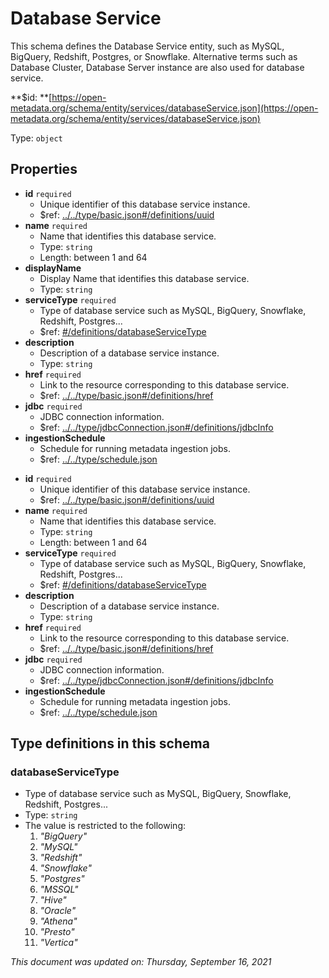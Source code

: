 # Database Service

This schema defines the Database Service entity, such as MySQL, BigQuery, Redshift, Postgres, or Snowflake. Alternative terms such as Database Cluster, Database Server instance are also used for database service.

**$id: **[https://open-metadata.org/schema/entity/services/databaseService.json](https://open-metadata.org/schema/entity/services/databaseService.json)

Type: `object`

## Properties
 - **id** `required`
   - Unique identifier of this database service instance.
   - $ref: [../../type/basic.json#/definitions/uuid](../types/basic.md#uuid)
 - **name** `required`
   - Name that identifies this database service.
   - Type: `string`
   - Length: between 1 and 64
 - **displayName**
     - Display Name that identifies this database service.
     - Type: `string`
 - **serviceType** `required`
   - Type of database service such as MySQL, BigQuery, Snowflake, Redshift, Postgres...
   - $ref: [#/definitions/databaseServiceType](#databaseservicetype)
 - **description**
   - Description of a database service instance.
   - Type: `string`
 - **href** `required`
   - Link to the resource corresponding to this database service.
   - $ref: [../../type/basic.json#/definitions/href](../types/basic.md#href)
 - **jdbc** `required`
   - JDBC connection information.
   - $ref: [../../type/jdbcConnection.json#/definitions/jdbcInfo](../types/jdbcconnection.md#jdbcinfo)
 - **ingestionSchedule**
   - Schedule for running metadata ingestion jobs.
   - $ref: [../../type/schedule.json](../types/schedule.md)

* **id** `required`
  * Unique identifier of this database service instance.
  * $ref: [../../type/basic.json#/definitions/uuid](../types/basic.md#uuid)
* **name** `required`
  * Name that identifies this database service.
  * Type: `string`
  * Length: between 1 and 64
* **serviceType** `required`
  * Type of database service such as MySQL, BigQuery, Snowflake, Redshift, Postgres...
  * $ref: [#/definitions/databaseServiceType](databaseservice.md#databaseservicetype)
* **description**
  * Description of a database service instance.
  * Type: `string`
* **href** `required`
  * Link to the resource corresponding to this database service.
  * $ref: [../../type/basic.json#/definitions/href](../types/basic.md#href)
* **jdbc** `required`
  * JDBC connection information.
  * $ref: [../../type/jdbcConnection.json#/definitions/jdbcInfo](../types/jdbcconnection.md#jdbcinfo)
* **ingestionSchedule**
  * Schedule for running metadata ingestion jobs.
  * $ref: [../../type/schedule.json](../types/schedule.md)

## Type definitions in this schema
### databaseServiceType

* Type of database service such as MySQL, BigQuery, Snowflake, Redshift, Postgres...
* Type: `string`
* The value is restricted to the following: 
  1. _"BigQuery"_
  2. _"MySQL"_
  3. _"Redshift"_
  4. _"Snowflake"_
  5. _"Postgres"_
  6. _"MSSQL"_
  7. _"Hive"_
  8. _"Oracle"_
  9. _"Athena"_
  10. _"Presto"_
  11. _"Vertica"_

_This document was updated on: Thursday, September 16, 2021_
